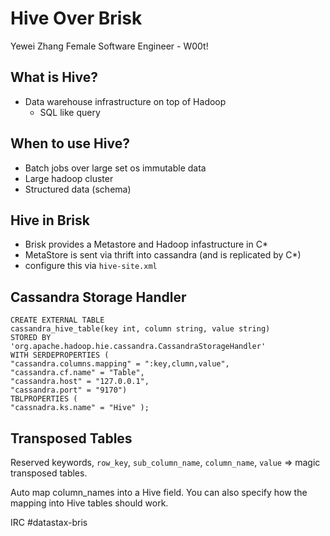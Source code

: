Hive Over Brisk
==

Yewei Zhang
Female Software Engineer - W00t!

What is Hive?
--

* Data warehouse infrastructure on top of Hadoop
  * SQL like query

When to use Hive?
--

* Batch jobs over large set os immutable data
* Large hadoop cluster
* Structured data (schema)

Hive in Brisk
--

* Brisk provides a Metastore and Hadoop infastructure in C*
* MetaStore is sent via thrift into cassandra (and is replicated by C*)
* configure this via `hive-site.xml`


Cassandra Storage Handler
--

    CREATE EXTERNAL TABLE
    cassandra_hive_table(key int, column string, value string)
    STORED BY
    'org.apache.hadoop.hie.cassandra.CassandraStorageHandler'
    WITH SERDEPROPERTIES (
    "cassandra.columns.mapping" = ":key,clumn,value",
    "cassandra.cf.name" = "Table",
    "cassandra.host" = "127.0.0.1",
    "cassandra.port" = "9170")
    TBLPROPERTIES (
    "cassnadra.ks.name" = "Hive" );

Transposed Tables
--

Reserved keywords, `row_key`, `sub_column_name`, `column_name`, `value` => magic transposed tables.

Auto map column_names into a Hive field.  You can also specify how the mapping
into Hive tables should work.


IRC #datastax-bris
